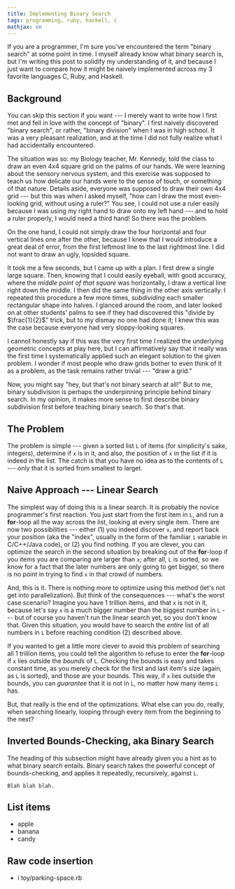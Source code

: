 ```yaml
---
title: Implementing Binary Search
tags: programming, ruby, haskell, c
mathjax: on
---
```


If you are a programmer, I'm sure you've encountered the term "binary search" at some point in time.
I myself already know what binary search is, but I'm writing this post to solidify my understanding of it, and because I just want to compare how it might be naively implemented across my 3 favorite languages C, Ruby, and Haskell.

## Background

You can skip this section if you want --- I merely want to write how I first met and fell in love with the concept of "binary".
I first naively discovered "binary search", or rather, "binary division" when I was in high school.
It was a very pleasant realization, and at the time I did not fully realize what I had accidentally encountered.

The situation was so: my Biology teacher, Mr. Kennedy, told the class to draw an even 4x4 square grid on the palms of our hands.
We were learning about the sensory nervous system, and this exercise was supposed to teach us how delicate our hands were to the sense of touch, or something of that nature.
Details aside, everyone was supposed to draw their own 4x4 grid --- but this was when I asked myself, "how can I draw the most even-looking grid, without using a ruler?"
You see, I could not use a ruler easily because I was using my right hand to draw onto my left hand --- and to hold a ruler properly, I would need a third hand!
So there was the problem.

On the one hand, I could not simply draw the four horizontal and four vertical lines one after the other, because I knew that I would introduce a great deal of error, from the first leftmost line to the last rightmost line.
I did not want to draw an ugly, lopsided square.

It took me a few seconds, but I came up with a plan.
I first drew a single large square.
Then, knowing that I could easily eyeball, with good accuracy, where the *middle point of that square* was horizontally, I draw a vertical line right down the middle.
I then did the same thing in the other axis vertically.
I repeated this procedure a few more times, *subdividing* each smaller rectangular shape into halves.
I glanced around the room, and later looked on at other students' palms to see if they had discovered this "divide by $\frac{1}{2}$" trick, but to my dismay no one had done it; I knew this was the case because everyone had very sloppy-looking squares.

I cannot honestly say if this was the very first time I realized the underlying geometric concepts at play here, but I can affirmatively say that it really was the first time I systematically applied such an elegant solution to the given problem.
I wonder if most people who draw grids bother to even think of it as a problem, as the task remains rather trivial --- "draw a grid."

Now, you might say "hey, but that's not binary search at all!"
But to me, binary subdivision is perhaps the underpinning principle behind binary search.
In my opinion, it makes more sense to first describe binary subdivision first before teaching binary search.
So that's that.

## The Problem

The problem is simple --- given a sorted list `L` of items (for simplicity's sake, integers), determine if `x` is in it, and also, the position of `x` in the list if it is indeed in the list.
The catch is that you have no idea as to the contents of `L` --- only that it is sorted from smallest to larget.

## Naive Approach --- Linear Search

The simplest way of doing this is a linear search.
It is probably the novice programmer's first reaction.
You just start from the first item in `L`, and run a **for**-loop all the way across the list, looking at every single item.
There are now two possibilities --- either (1) you indeed discover `x`, and report back your position (aka the "index", usually in the form of the familiar `i` variable in C/C++/Java code), or (2) you find nothing.
If you are clever, you can optimize the search in the second situation by breaking out of the **for**-loop if you items you are comparing are larger than `x`; after all, `L` is sorted, so we know for a fact that the later numbers are only going to get bigger, so there is no point in trying to find `x` in that crowd of numbers.

And, this is it.
There is nothing more to optimize using this method (let's not get into parallelization).
But think of the consequences --- what's the worst case scenario?
Imagine you have 1 trillion items, and that `x` is not in it, because let's say `x` is a much bigger number than the biggest number in `L` --- but of course you haven't run the linear search yet, so you don't know that.
Given this situation, you would have to search the *entire* list of all numbers in `L` before reaching condition (2) described above.

If you wanted to get a little more clever to avoid this problem of searching all 1 trillion items, you could tell the algorithm to refuse to enter the **for**-loop if `x` lies outside the *bounds* of `L`.
Checking the bounds is easy and takes constant time, as you merely check for the first and last item's size (again, as `L` is sorted), and those are your bounds.
This way, if `x` lies outside the bounds, you can *guarantee* that it is not in `L`, no matter how many items `L` has.

But, that really is the end of the optimizations.
What else can you do, really, when searching linearly, looping through every item from the beginning to the next?

## Inverted Bounds-Checking, aka Binary Search

The heading of this subsection might have already given you a hint as to what binary search entails.
Binary search takes the powerful concept of bounds-checking, and applies it repeatedly, recursively, against `L`.

```
Blah blah blah.
```

## List items

- apple
- banana
- candy

## Raw code insertion

- i toy/parking-space.rb
